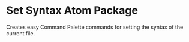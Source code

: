 # Set Syntax Atom Package

Creates easy Command Palette commands for setting the syntax of the current file.
